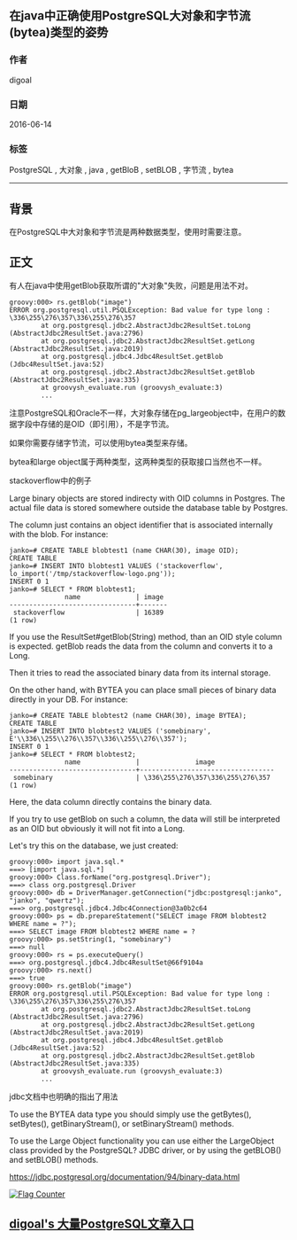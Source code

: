 ## 在java中正确使用PostgreSQL大对象和字节流(bytea)类型的姿势      
             
### 作者             
digoal              
                
### 日期              
2016-06-14                                        
              
### 标签                                                                                                                              
PostgreSQL , 大对象 , java , getBloB , setBLOB , 字节流 , bytea    
            
----              
            
## 背景    
在PostgreSQL中大对象和字节流是两种数据类型，使用时需要注意。  
  
## 正文  
有人在java中使用getBlob获取所谓的"大对象"失败，问题是用法不对。  
  
```  
groovy:000> rs.getBlob("image")  
ERROR org.postgresql.util.PSQLException: Bad value for type long : \336\255\276\357\336\255\276\357  
        at org.postgresql.jdbc2.AbstractJdbc2ResultSet.toLong (AbstractJdbc2ResultSet.java:2796)  
        at org.postgresql.jdbc2.AbstractJdbc2ResultSet.getLong (AbstractJdbc2ResultSet.java:2019)  
        at org.postgresql.jdbc4.Jdbc4ResultSet.getBlob (Jdbc4ResultSet.java:52)  
        at org.postgresql.jdbc2.AbstractJdbc2ResultSet.getBlob (AbstractJdbc2ResultSet.java:335)  
        at groovysh_evaluate.run (groovysh_evaluate:3)  
        ...  
```  
  
注意PostgreSQL和Oracle不一样，大对象存储在pg_largeobject中，在用户的数据字段中存储的是OID（即引用），不是字节流。  
  
如果你需要存储字节流，可以使用bytea类型来存储。  
  
bytea和large object属于两种类型，这两种类型的获取接口当然也不一样。  
  
stackoverflow中的例子  
  
Large binary objects are stored indirecty with OID columns in Postgres. The actual file data is stored somewhere outside the database table by Postgres.   
  
The column just contains an object identifier that is associated internally with the blob. For instance:  
  
```  
janko=# CREATE TABLE blobtest1 (name CHAR(30), image OID);  
CREATE TABLE                                                
janko=# INSERT INTO blobtest1 VALUES ('stackoverflow', lo_import('/tmp/stackoverflow-logo.png'));  
INSERT 0 1  
janko=# SELECT * FROM blobtest1;  
              name              | image  
--------------------------------+-------  
 stackoverflow                  | 16389  
(1 row)  
```  
  
If you use the ResultSet#getBlob(String) method, than an OID style column is expected. getBlob reads the data from the column and converts it to a Long.   
  
Then it tries to read the associated binary data from its internal storage.  
  
On the other hand, with BYTEA you can place small pieces of binary data directly in your DB. For instance:  
  
```  
janko=# CREATE TABLE blobtest2 (name CHAR(30), image BYTEA);  
CREATE TABLE  
janko=# INSERT INTO blobtest2 VALUES ('somebinary', E'\\336\\255\\276\\357\\336\\255\\276\\357');  
INSERT 0 1  
janko=# SELECT * FROM blobtest2;  
              name              |              image  
--------------------------------+----------------------------------  
 somebinary                     | \336\255\276\357\336\255\276\357  
(1 row)  
```  
  
Here, the data column directly contains the binary data.   
  
If you try to use getBlob on such a column, the data will still be interpreted as an OID but obviously it will not fit into a Long.   
  
Let's try this on the database, we just created:  
  
```  
groovy:000> import java.sql.*  
===> [import java.sql.*]  
groovy:000> Class.forName("org.postgresql.Driver");  
===> class org.postgresql.Driver  
groovy:000> db = DriverManager.getConnection("jdbc:postgresql:janko", "janko", "qwertz");  
===> org.postgresql.jdbc4.Jdbc4Connection@3a0b2c64  
groovy:000> ps = db.prepareStatement("SELECT image FROM blobtest2 WHERE name = ?");  
===> SELECT image FROM blobtest2 WHERE name = ?  
groovy:000> ps.setString(1, "somebinary")  
===> null  
groovy:000> rs = ps.executeQuery()  
===> org.postgresql.jdbc4.Jdbc4ResultSet@66f9104a  
groovy:000> rs.next()  
===> true  
groovy:000> rs.getBlob("image")  
ERROR org.postgresql.util.PSQLException: Bad value for type long : \336\255\276\357\336\255\276\357  
        at org.postgresql.jdbc2.AbstractJdbc2ResultSet.toLong (AbstractJdbc2ResultSet.java:2796)  
        at org.postgresql.jdbc2.AbstractJdbc2ResultSet.getLong (AbstractJdbc2ResultSet.java:2019)  
        at org.postgresql.jdbc4.Jdbc4ResultSet.getBlob (Jdbc4ResultSet.java:52)  
        at org.postgresql.jdbc2.AbstractJdbc2ResultSet.getBlob (AbstractJdbc2ResultSet.java:335)  
        at groovysh_evaluate.run (groovysh_evaluate:3)  
        ...  
```  
  
jdbc文档中也明确的指出了用法  
  
To use the BYTEA data type you should simply use the getBytes(), setBytes(), getBinaryStream(), or setBinaryStream() methods.  
  
To use the Large Object functionality you can use either the LargeObject class provided by the PostgreSQL? JDBC driver, or by using the getBLOB() and setBLOB() methods.  
  
https://jdbc.postgresql.org/documentation/94/binary-data.html  
  
                                          
                                                                          
                               
  
<a rel="nofollow" href="http://info.flagcounter.com/h9V1"  ><img src="http://s03.flagcounter.com/count/h9V1/bg_FFFFFF/txt_000000/border_CCCCCC/columns_2/maxflags_12/viewers_0/labels_0/pageviews_0/flags_0/"  alt="Flag Counter"  border="0"  ></a>  
  
  
  
  
  
  
## [digoal's 大量PostgreSQL文章入口](https://github.com/digoal/blog/blob/master/README.md "22709685feb7cab07d30f30387f0a9ae")
  
